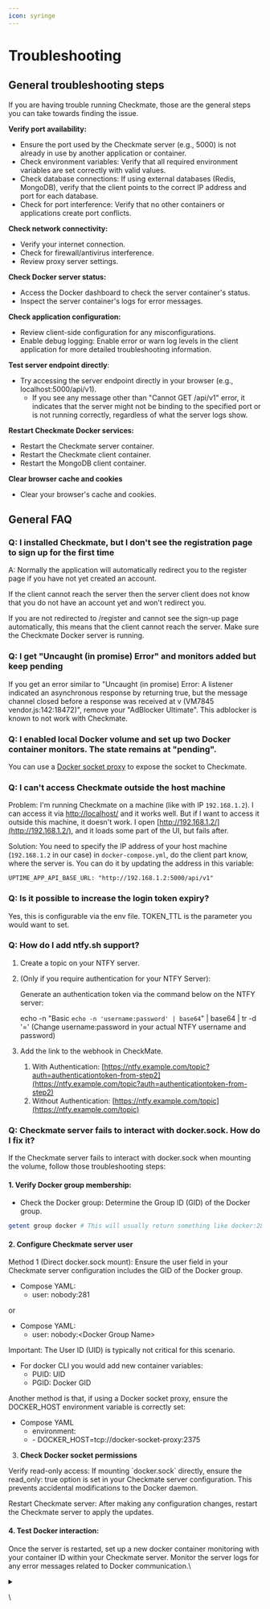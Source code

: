 ```yaml
---
icon: syringe
---
```


# Troubleshooting

## **General troubleshooting steps**

If you are having trouble running Checkmate, those are the general steps you can take towards finding the issue.&#x20;

**Verify port availability:**&#x20;

* Ensure the port used by the Checkmate server (e.g., 5000) is not already in use by another application or container.&#x20;
* Check environment variables: Verify that all required environment variables are set correctly with valid values.&#x20;
* Check database connections: If using external databases (Redis, MongoDB), verify that the client points to the correct IP address and port for each database.&#x20;
* Check for port interference: Verify that no other containers or applications create port conflicts.

**Check network connectivity:**

* Verify your internet connection.
* Check for firewall/antivirus interference.
* Review proxy server settings.

**Check Docker server status:**

* Access the Docker dashboard to check the server container's status.
* Inspect the server container's logs for error messages.

**Check application configuration:**

* Review client-side configuration for any misconfigurations.
* Enable debug logging: Enable error or warn log levels in the client application for more detailed troubleshooting information.

**Test server endpoint directly**:

* Try accessing the server endpoint directly in your browser (e.g., localhost:5000/api/v1).
  * If you see any message other than "Cannot GET /api/v1" error, it indicates that the server might not be binding to the specified port or is not running correctly, regardless of what the server logs show.

**Restart Checkmate Docker services:**

* Restart the Checkmate server container.
* Restart the Checkmate client container.
* Restart the MongoDB client container.

**Clear browser cache and cookies**

* Clear your browser's cache and cookies.

## General FAQ

### **Q: I installed Checkmate, but I don't see the registration page to sign up for the first time**&#x20;

A: Normally the application will automatically redirect you to the register page if you have not yet created an account.

If the client cannot reach the server then the server client does not know that you do not have an account yet and won't redirect you.

If you are not redirected to /register and cannot see the sign-up page automatically, this means that the client cannot reach the server. Make sure the Checkmate Docker server is running.

### Q: I get "Uncaught (in promise) Error" and monitors added but keep pending

If you get an error similar to "Uncaught (in promise) Error: A listener indicated an asynchronous response by returning true, but the message channel closed before a response was received at v (VM7845 vendor.js:142:18472)", remove your "AdBlocker Ultimate". This adblocker is known to not work with Checkmate. &#x20;

### Q: I enabled local Docker volume and set up two Docker container monitors. The state remains at "pending".

You can use a [Docker socket proxy](https://github.com/Tecnativa/docker-socket-proxy) to expose the socket to Checkmate.

### Q: I can't access Checkmate outside the host machine

Problem: I'm running Checkmate on a machine (like with IP `192.168.1.2`). I can access it via [http://localhost/](http://localhost/) and it works well. But if I want to access it outside this machine, it doesn't work. I open [http://192.168.1.2/](http://192.168.1.2/), and it loads some part of the UI, but fails after.

Solution: You need to specify the IP address of your host machine (`192.168.1.2` in our case) in `docker-compose.yml`, do the client part know, where the server is. You can do it by updating the address in this variable:

```
UPTIME_APP_API_BASE_URL: "http://192.168.1.2:5000/api/v1"
```

### Q: Is it possible to increase the login token expiry?

Yes, this is configurable via the env file. TOKEN\_TTL is the parameter you would want to set.&#x20;

### Q: How do I add ntfy.sh support?&#x20;

1. Create a topic on your NTFY server.
2.  (Only if you require authentication for your NTFY Server):

    Generate an authentication token via the command below on the NTFY server:&#x20;

    echo -n "Basic `echo -n 'username:password' | base64`" | base64 | tr -d '=' (Change username:password in your actual NTFY username and password)
3. Add the link to the webhook in CheckMate.
   1. With Authentication: [https://ntfy.example.com/topic?auth=authenticationtoken-from-step2](https://ntfy.example.com/topic?auth=authenticationtoken-from-step2)
   2. Without Authentication: [https://ntfy.example.com/topic](https://ntfy.example.com/topic)

### Q: Checkmate server fails to interact with docker.sock. How do I fix it?&#x20;

If the Checkmate server fails to interact with docker.sock when mounting the volume, follow those troubleshooting steps:

#### 1. Verify Docker group membership:

* Check the Docker group: Determine the Group ID (GID) of the Docker group.

```bash
getent group docker # This will usually return something like docker:281)
```

#### 2. Configure Checkmate server user

Method 1 (Direct docker.sock mount): Ensure the user field in your Checkmate server configuration includes the GID of the Docker group.

* Compose YAML:
  * user: nobody:281

or

* Compose YAML:
  * user: nobody:\<Docker Group Name>

Important: The User ID (UID) is typically not critical for this scenario.

* For docker CLI you would add new container variables:
  * PUID: UID
  * PGID: Docker GID

Another method is that, if using a Docker socket proxy, ensure the DOCKER\_HOST environment variable is correctly set:

* Compose YAML
  * environment:
  * \- DOCKER\_HOST=tcp://docker-socket-proxy:2375

3. **Check Docker socket permissions**

Verify read-only access: If mounting \`docker.sock\` directly, ensure the read\_only: true option is set in your Checkmate server configuration. This prevents accidental modifications to the Docker daemon.&#x20;

Restart Checkmate server: After making any configuration changes, restart the Checkmate server to apply the updates.

#### 4. Test Docker interaction:

Once the server is restarted, set up a new docker container monitoring with your container ID within your Checkmate server. Monitor the server logs for any error messages related to Docker communication.\




<details>

<summary></summary>



</details>

\


